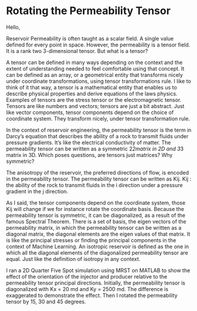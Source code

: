 # Rotating the Permeability Tensor

Hello,

Reservoir Permeability is often taught as a scalar field. A single value defined for every point in space. However, the permeability is a tensor field. It is a rank two 3-dimensional tensor. 
But what is a tensor? 

 A tensor can be defined in many ways depending on the context and the extent of understanding needed to feel comfortable using that concept. It can be defined as an array, 
 or a geometrical entity that transforms nicely under coordinate transformations, using tensor transformations rule. 
I like to think of it that way, a tensor is a mathematical entity that enables us to describe physical properties and derive equations of the laws physics. 
Examples of tensors are the stress tensor or the electromagnetic tensor. Tensors are like numbers and vectors; tensors are just a bit abstract. Just like vector components, 
tensor components depend on the choice of coordinate system. They transform nicely, under tensor transformation rule.

In the context of reservoir engineering, the permeability tensor is the term in Darcy’s equation that describes the ability of a rock to transmit fluids under pressure gradients. 
It’s like the electrical conductivity of matter. The permeability tensor can be written as a symmetric 2*2matrix in 2D and 3*3 matrix in 3D. 
Which poses questions, are tensors just matrices? Why symmetric?

The anisotropy of the reservoir, the preferred directions of flow, is encoded in the permeability tensor. The permeability tensor can be written as Kij.
 Kij : the ability of the rock to transmit fluids in the i direction under a pressure gradient in the j direction.
 
As I said, the tensor components depend on the coordinate system, those Kij will change if we for instance rotate the coordinate basis. Because the permeability tensor is symmetric, it can be diagonalized, as a result of the famous Spectral Theorem. There is a set of basis, the eigen vectors of the permeability matrix, in which the permeability tensor can be written as a diagonal matrix, the diagonal elements are the eigen values of that matrix. It is like the principal stresses or finding the principal components in the context of Machine Learning.
An isotropic reservoir is defined as the one in which all the diagonal elements of the diagonalized permeability tensor are equal. Just like the definition of isotropy in any context.

I ran a 2D Quarter Five Spot simulation using MRST on MATLAB to show the effect of the orientation of the injector and producer relative to the permeability tensor principal directions. 
Initially, the permeability tensor is diagonalized with Kx = 20 md and Ky = 2500 md. The difference is exaggerated to demonstrate the effect. Then I rotated the permeability tensor by 15, 30 and 45 degrees.
